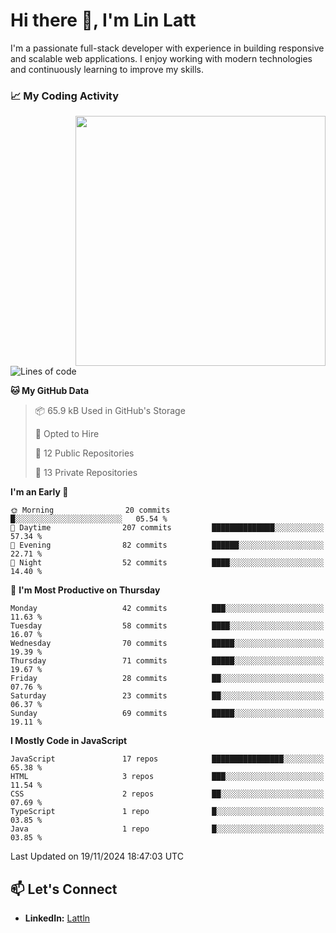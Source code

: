 # Hi there 👋, I'm Lin Latt

I'm a passionate full-stack developer with experience in building responsive and scalable web applications. I enjoy working with modern technologies and continuously learning to improve my skills.

### 📈 My Coding Activity 
<img src="https://github.com/user-attachments/assets/6cec4854-3eec-4600-9120-9be1d3cb2bfe"  width="400px" align="right">

<!--START_SECTION:waka-->
![Lines of code](https://img.shields.io/badge/From%20Hello%20World%20I%27ve%20Written-282.9%20thousand%20lines%20of%20code-blue)

**🐱 My GitHub Data** 

> 📦 65.9 kB Used in GitHub's Storage 
 > 
> 💼 Opted to Hire
 > 
> 📜 12 Public Repositories 
 > 
> 🔑 13 Private Repositories 
 > 
**I'm an Early 🐤** 

```text
🌞 Morning                20 commits          █░░░░░░░░░░░░░░░░░░░░░░░░   05.54 % 
🌆 Daytime                207 commits         ██████████████░░░░░░░░░░░   57.34 % 
🌃 Evening                82 commits          ██████░░░░░░░░░░░░░░░░░░░   22.71 % 
🌙 Night                  52 commits          ████░░░░░░░░░░░░░░░░░░░░░   14.40 % 
```
📅 **I'm Most Productive on Thursday** 

```text
Monday                   42 commits          ███░░░░░░░░░░░░░░░░░░░░░░   11.63 % 
Tuesday                  58 commits          ████░░░░░░░░░░░░░░░░░░░░░   16.07 % 
Wednesday                70 commits          █████░░░░░░░░░░░░░░░░░░░░   19.39 % 
Thursday                 71 commits          █████░░░░░░░░░░░░░░░░░░░░   19.67 % 
Friday                   28 commits          ██░░░░░░░░░░░░░░░░░░░░░░░   07.76 % 
Saturday                 23 commits          ██░░░░░░░░░░░░░░░░░░░░░░░   06.37 % 
Sunday                   69 commits          █████░░░░░░░░░░░░░░░░░░░░   19.11 % 
```


**I Mostly Code in JavaScript** 

```text
JavaScript               17 repos            ████████████████░░░░░░░░░   65.38 % 
HTML                     3 repos             ███░░░░░░░░░░░░░░░░░░░░░░   11.54 % 
CSS                      2 repos             ██░░░░░░░░░░░░░░░░░░░░░░░   07.69 % 
TypeScript               1 repo              █░░░░░░░░░░░░░░░░░░░░░░░░   03.85 % 
Java                     1 repo              █░░░░░░░░░░░░░░░░░░░░░░░░   03.85 % 
```




 Last Updated on 19/11/2024 18:47:03 UTC
<!--END_SECTION:waka-->

## 📫 Let's Connect

- **LinkedIn:** [Lattln](https://linkedin.com/in/lin-latt)
<!-- - **Portfolio:** [Your Portfolio](https://yourportfolio.com) -->
